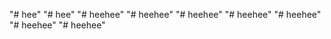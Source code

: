 "# hee" 
"# hee" 
"# heehee" 
"# heehee" 
"# heehee" 
"# heehee" 
"# heehee" 
"# heehee" 
"# heehee" 
